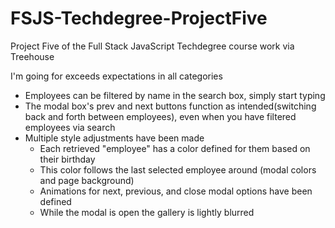 # FSJS-Techdegree-ProjectFive
Project Five of the Full Stack JavaScript Techdegree course work via Treehouse

I'm going for exceeds expectations in all categories

- Employees can be filtered by name in the search box, simply start typing
- The modal box's prev and next buttons function as intended(switching back and forth between employees), even when you have filtered employees via search
- Multiple style adjustments have been made
  - Each retrieved "employee" has a color defined for them based on their birthday
  - This color follows the last selected employee around (modal colors and page background)
  - Animations for next, previous, and close modal options have been defined 
  - While the modal is open the gallery is lightly blurred 